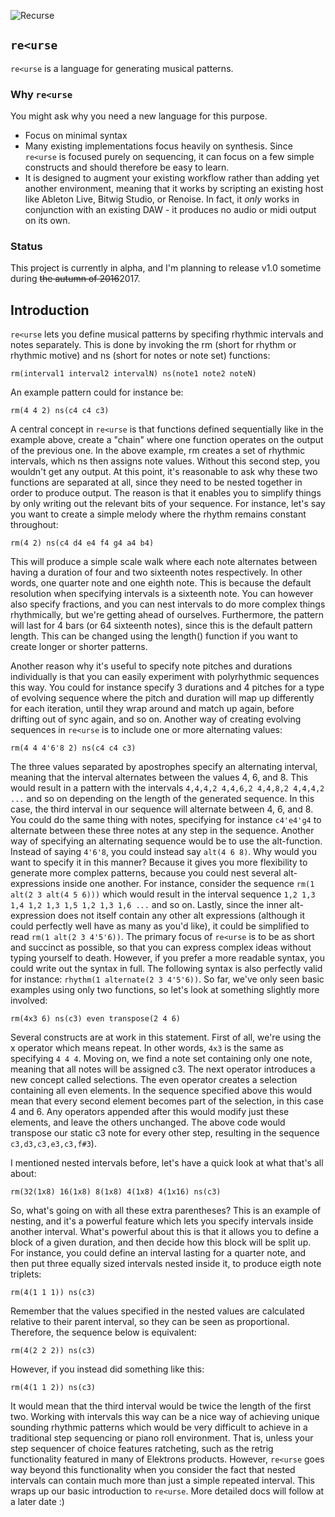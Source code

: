 ![Recurse](https://raw.github.com/carrierdown/recurse/master/images/recurselogo2.png)

## `re<urse`

`re<urse` is a language for generating musical patterns.

### Why `re<urse`

You might ask why you need a new language for this purpose.

- Focus on minimal syntax
- Many existing implementations focus heavily on synthesis. Since `re<urse` is focused purely on sequencing, it can focus on a few simple constructs and should therefore be easy to learn.
- It is designed to augment your existing workflow rather than adding yet another environment, meaning that it works by scripting an existing host like Ableton Live, Bitwig Studio, or Renoise. In fact, it _only_ works in conjunction with an existing DAW - it produces no audio or midi output on its own.

### Status

This project is currently in alpha, and I'm planning to release v1.0 sometime during ~~the autumn of 2016~~2017.

## Introduction

`re<urse` lets you define musical patterns by specifing rhythmic intervals and notes separately. This is done by invoking the rm (short for rhythm or rhythmic motive) and ns (short for notes or note set) functions:

`rm(interval1 interval2 intervalN) ns(note1 note2 noteN)`

An example pattern could for instance be:

`rm(4 4 2) ns(c4 c4 c3)`

A central concept in `re<urse` is that functions defined sequentially like in the example above, create a "chain" where one function operates on the output of the previous one. In the above example, rm creates a set of rhythmic intervals, which ns then assigns note values. Without this second step, you wouldn't get any output. At this point, it's reasonable to ask why these two functions are separated at all, since they need to be nested together in order to produce output. The reason is that it enables you to simplify things by only writing out the relevant bits of your sequence. For instance, let's say you want to create a simple melody where the rhythm remains constant throughout:

`rm(4 2) ns(c4 d4 e4 f4 g4 a4 b4)`

This will produce a simple scale walk where each note alternates between having a duration of four and two sixteenth notes respectively. In other words, one quarter note and one eighth note. This is because the default resolution when specifying intervals is a sixteenth note. You can however also specify fractions, and you can nest intervals to do more complex things rhythmically, but we're getting ahead of ourselves. Furthermore, the pattern will last for 4 bars (or 64 sixteenth notes), since this is the default pattern length. This can be changed using the length() function if you want to create longer or shorter patterns.

Another reason why it's useful to specify note pitches and durations individually is that you can easily experiment with polyrhythmic sequences this way. You could for instance specify 3 durations and 4 pitches for a type of evolving sequence where the pitch and duration will map up differently for each iteration, until they wrap around and match up again, before drifting out of sync again, and so on. Another way of creating evolving sequences in `re<urse` is to include one or more alternating values:

`rm(4 4 4'6'8 2) ns(c4 c4 c3)`

The three values separated by apostrophes specify an alternating interval, meaning that the interval alternates between the values 4, 6, and 8. This would result in a pattern with the intervals `4,4,4,2 4,4,6,2 4,4,8,2 4,4,4,2 ...` and so on depending on the length of the generated sequence. In this case, the third interval in our sequence will alternate between 4, 6, and 8. You could do the same thing with notes, specifying for instance `c4'e4'g4` to alternate between these three notes at any step in the sequence. Another way of specifying an alternating sequence would be to use the alt-function. Instead of saying `4'6'8`, you could instead say `alt(4 6 8)`. Why would you want to specify it in this manner? Because it gives you more flexibility to generate more complex patterns, because you could nest several alt-expressions inside one another. For instance, consider the sequence `rm(1 alt(2 3 alt(4 5 6)))` which would result in the interval sequence `1,2 1,3 1,4 1,2 1,3 1,5 1,2 1,3 1,6 ...` and so on. Lastly, since the inner alt-expression does not itself contain any other alt expressions (although it could perfectly well have as many as you'd like), it could be simplified to read `rm(1 alt(2 3 4'5'6))`. The primary focus of `re<urse` is to be as short and succinct as possible, so that you can express complex ideas without typing yourself to death. However, if you prefer a more readable syntax, you could write out the syntax in full. The following syntax is also perfectly valid for instance: `rhythm(1 alternate(2 3 4'5'6))`. So far, we've only seen basic examples using only two functions, so let's look at something slightly more involved:

`rm(4x3 6) ns(c3) even transpose(2 4 6)`

Several constructs are at work in this statement. First of all, we're using the x operator which means repeat. In other words, `4x3` is the same as specifying `4 4 4`. Moving on, we find a note set containing only one note, meaning that all notes will be assigned c3. The next operator introduces a new concept called selections. The even operator creates a selection containing all even elements. In the sequence specified above this would mean that every second element becomes part of the selection, in this case 4 and 6. Any operators appended after this would modify just these elements, and leave the others unchanged. The above code would transpose our static c3 note for every other step, resulting in the sequence `c3,d3,c3,e3,c3,f#3`).

I mentioned nested intervals before, let's have a quick look at what that's all about:

`rm(32(1x8) 16(1x8) 8(1x8) 4(1x8) 4(1x16) ns(c3)`

So, what's going on with all these extra parentheses? This is an example of nesting, and it's a powerful feature which lets you specify intervals inside another interval. What's powerful about this is that it allows you to define a block of a given duration, and then decide how this block will be split up. For instance, you could define an interval lasting for a quarter note, and then put three equally sized intervals nested inside it, to produce eigth note triplets:

`rm(4(1 1 1)) ns(c3)`

Remember that the values specified in the nested values are calculated relative to their parent interval, so they can be seen as proportional. Therefore, the sequence below is equivalent:

`rm(4(2 2 2)) ns(c3)`

However, if you instead did something like this:

`rm(4(1 1 2)) ns(c3)`

It would mean that the third interval would be twice the length of the first two. Working with intervals this way can be a nice way of achieving unique sounding rhythmic patterns which would be very difficult to achieve in a traditional step sequencing or piano roll environment. That is, unless your step sequencer of choice features ratcheting, such as the retrig functionality featured in many of Elektrons products. However, `re<urse` goes way beyond this functionality when you consider the fact that nested intervals can contain much more than just a simple repeated interval. This wraps up our basic introduction to `re<urse`. More detailed docs will follow at a later date :)

